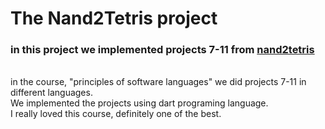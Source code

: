 <h1>The Nand2Tetris project</h1>

<h3>in this project we implemented projects 7-11 from <a href="https://www.nand2tetris.org/">nand2tetris</a></h3>
<br/>
in the course, "principles of software languages" we did projects 7-11 in different languages.
<br/>
We implemented the projects using dart programing language.
<br/>
I really loved this course, definitely one of the best.
